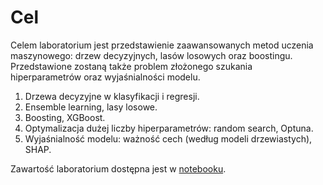# Cel

Celem laboratorium jest przedstawienie zaawansowanych metod uczenia maszynowego: 
drzew decyzyjnych, lasów losowych oraz boostingu. Przedstawione zostaną także 
problem złożonego szukania hiperparametrów oraz wyjaśnialności modelu.

1. Drzewa decyzyjne w klasyfikacji i regresji.
2. Ensemble learning, lasy losowe.
3. Boosting, XGBoost.
4. Optymalizacja dużej liczby hiperparametrów: random search, Optuna.
5. Wyjaśnialność modelu: ważność cech (według modeli drzewiastych), SHAP.

Zawartość laboratorium dostępna jest w [notebooku](notebook_empty.ipynb).